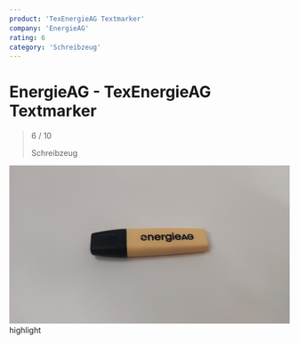 ```yaml
---
product: 'TexEnergieAG Textmarker'
company: 'EnergieAG'
rating: 6
category: 'Schreibzeug'
---
```


# EnergieAG - TexEnergieAG Textmarker
>
> 6 / 10
>
> Schreibzeug

![TexEnergieAG Textmarker](assets\energieag-texenergieag-textmarker-2da9a984-dfe4-4815-bb17-644b454e2d8d.jpg)
highlight
